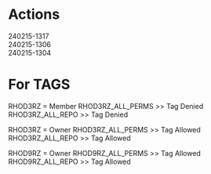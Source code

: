 # Actions

240215-1317  
240215-1306  
240215-1304  

# For TAGS

RHOD3RZ = Member
RHOD3RZ_ALL_PERMS >> Tag Denied
RHOD3RZ_ALL_REPO  >> Tag Denied

RHOD3RZ = Owner
RHOD3RZ_ALL_PERMS >> Tag Allowed
RHOD3RZ_ALL_REPO  >> Tag Allowed

RHOD9RZ = Owner
RHOD9RZ_ALL_PERMS >> Tag Allowed
RHOD9RZ_ALL_REPO  >> Tag Allowed
